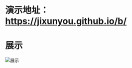 # 演示地址：https://jixunyou.github.io/b/

# 展示
![展示](https://github.com/jixunyou/b/assets/141495885/db896ed6-543c-435f-9b10-1d8c47284713)
